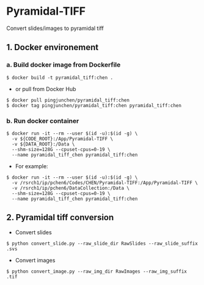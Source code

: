 # Pyramidal-TIFF
Convert slides/images to pyramidal tiff

## 1. Docker environement
### a. Build docker image from Dockerfile
```
$ docker build -t pyramidal_tiff:chen .
```
* or pull from Docker Hub
```
$ docker pull pingjunchen/pyramidal_tiff:chen
$ docker tag pingjunchen/pyramidal_tiff:chen pyramidal_tiff:chen
```
### b. Run docker container
``` Start docker container (specify CODE_ROOT & DATA_ROOT)
$ docker run -it --rm --user $(id -u):$(id -g) \
  -v ${CODE_ROOT}:/App/Pyramidal-TIFF \
  -v ${DATA_ROOT}:/Data \
  --shm-size=128G --cpuset-cpus=0-19 \
  --name pyramidal_tiff_chen pyramidal_tiff:chen
```
* For example:
```
$ docker run -it --rm --user $(id -u):$(id -g) \
  -v /rsrch1/ip/pchen6/Codes/CHEN/Pyramidal-TIFF:/App/Pyramidal-TIFF \
  -v /rsrch1/ip/pchen6/DataCollection:/Data \
  --shm-size=128G --cpuset-cpus=0-19 \
  --name pyramidal_tiff_chen pyramidal_tiff:chen
```

## 2. Pyramidal tiff conversion
* Convert slides
```
$ python convert_slide.py --raw_slide_dir RawSlides --raw_slide_suffix .svs
```

* Convert images
```
$ python convert_image.py --raw_img_dir RawImages --raw_img_suffix .tif
```
